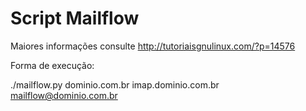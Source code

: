 # Script Mailflow 

Maiores informações consulte http://tutoriaisgnulinux.com/?p=14576


Forma de execução:

./mailflow.py dominio.com.br imap.dominio.com.br mailflow@dominio.com.br
